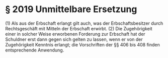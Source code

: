 # § 2019 Unmittelbare Ersetzung
(1) Als aus der Erbschaft erlangt gilt auch, was der Erbschaftsbesitzer durch Rechtsgeschäft mit Mitteln der Erbschaft erwirbt.
(2) Die Zugehörigkeit einer in solcher Weise erworbenen Forderung zur Erbschaft hat der Schuldner erst dann gegen sich gelten zu lassen, wenn er von der Zugehörigkeit Kenntnis erlangt; die Vorschriften der §§ 406 bis 408 finden entsprechende Anwendung.